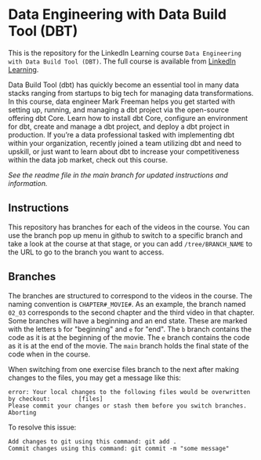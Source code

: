 # Data Engineering with Data Build Tool (DBT)

This is the repository for the LinkedIn Learning course `Data Engineering with Data Build Tool (DBT)`. The full course
is available from [LinkedIn Learning][lil-course-url].

Data Build Tool (dbt) has quickly become an essential tool in many data stacks ranging from startups to big tech for
managing data transformations. In this course, data engineer Mark Freeman helps you get started with setting up,
running, and managing a dbt project via the open-source offering dbt Core. Learn how to install dbt Core, configure an
environment for dbt, create and manage a dbt project, and deploy a dbt project in production. If you’re a data
professional tasked with implementing dbt within your organization, recently joined a team utilizing dbt and need to
upskill, or just want to learn about dbt to increase your competitiveness within the data job market, check out this
course.

_See the readme file in the main branch for updated instructions and information._

## Instructions

This repository has branches for each of the videos in the course. You can use the branch pop up menu in github to
switch to a specific branch and take a look at the course at that stage, or you can add `/tree/BRANCH_NAME` to the URL
to go to the branch you want to access.

## Branches

The branches are structured to correspond to the videos in the course. The naming convention is `CHAPTER#_MOVIE#`. As an
example, the branch named `02_03` corresponds to the second chapter and the third video in that chapter.
Some branches will have a beginning and an end state. These are marked with the letters `b` for "beginning" and `e`
for "end". The `b` branch contains the code as it is at the beginning of the movie. The `e` branch contains the code as
it is at the end of the movie. The `main` branch holds the final state of the code when in the course.

When switching from one exercise files branch to the next after making changes to the files, you may get a message like
this:

    error: Your local changes to the following files would be overwritten by checkout:        [files]
    Please commit your changes or stash them before you switch branches.
    Aborting

To resolve this issue:

    Add changes to git using this command: git add .
	Commit changes using this command: git commit -m "some message"

[0]: # (Replace these placeholder URLs with actual course URLs)

[lil-course-url]: https://www.linkedin.com/learning/data-engineering-with-dbt

[lil-thumbnail-url]: https://media.licdn.com/dms/image/D560DAQHnrbGtKKAabg/learning-public-crop_675_1200/0/1703199806902?e=2147483647&v=beta&t=Q6jKFTslSvhl3bYTkd0PuIEVnIx26lCa-XWVE5hCmm0

